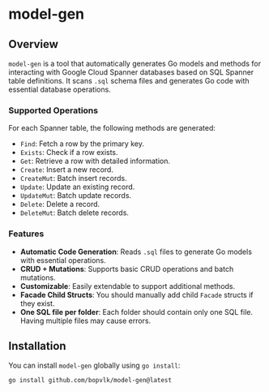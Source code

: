 # model-gen

## Overview

`model-gen` is a tool that automatically generates Go models and methods for interacting with Google Cloud Spanner databases based on SQL Spanner table definitions. It scans `.sql` schema files and generates Go code with essential database operations.

### Supported Operations

For each Spanner table, the following methods are generated:

- `Find`: Fetch a row by the primary key.
- `Exists`: Check if a row exists.
- `Get`: Retrieve a row with detailed information.
- `Create`: Insert a new record.
- `CreateMut`: Batch insert records.
- `Update`: Update an existing record.
- `UpdateMut`: Batch update records.
- `Delete`: Delete a record.
- `DeleteMut`: Batch delete records.

### Features

- **Automatic Code Generation**: Reads `.sql` files to generate Go models with essential operations.
- **CRUD + Mutations**: Supports basic CRUD operations and batch mutations.
- **Customizable**: Easily extendable to support additional methods.
- **Facade Child Structs**: You should manually add child `Facade` structs if they exist.
- **One SQL file per folder**: Each folder should contain only one SQL file. Having multiple files may cause errors.

## Installation

You can install `model-gen` globally using `go install`:

```bash
go install github.com/bopvlk/model-gen@latest
```